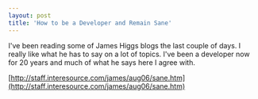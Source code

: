 ```yaml
---
layout: post
title: 'How to be a Developer and Remain Sane'
---
```

I've been reading some of James Higgs blogs the last couple of days. I really like what he has to say on a lot of topics. I've been a developer now for 20 years and much of what he says here I agree with.

[http://staff.interesource.com/james/aug06/sane.htm](http://staff.interesource.com/james/aug06/sane.htm)
